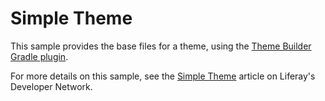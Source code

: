 # Simple Theme

This sample provides the base files for a theme, using the
[Theme Builder Gradle plugin](https://portal.liferay.dev/docs/7-2/reference/-/knowledge_base/r/theme-builder-gradle-plugin).

For more details on this sample, see the
[Simple Theme](https://portal.liferay.dev/docs/7-2/reference/-/knowledge_base/r/theme)
article on Liferay's Developer Network.